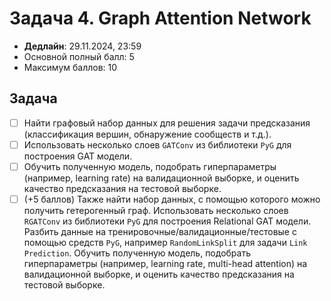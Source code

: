 # Задача 4. Graph Attention Network

* **Дедлайн**: 29.11.2024, 23:59
* Основной полный балл: 5
* Максимум баллов: 10


## Задача

- [ ] Найти графовый набор данных для решения задачи предсказания (классификация вершин, обнаружение сообществ и т.д.).
- [ ] Использовать несколько слоев `GATConv` из библиотеки `PyG` для построения GAT модели.
- [ ] Обучить полученную модель, подобрать гиперпараметры (например, learning rate) на валидационной выборке, и оценить качество предсказания на тестовой выборке.
- [ ] (+5 баллов) Также найти набор данных, с помощью которого можно получить гетерогенный граф. Использовать несколько слоев `RGATConv` из библиотеки `PyG` для построения Relational GAT модели. Разбить данные на тренировочные/валидационные/тестовые с помощью средств `PyG`, например `RandomLinkSplit` для задачи `Link Prediction`. Обучить полученную модель, подобрать гиперпараметры (например, learning rate, multi-head attention) на валидационной выборке, и оценить качество предсказания на тестовой выборке.
